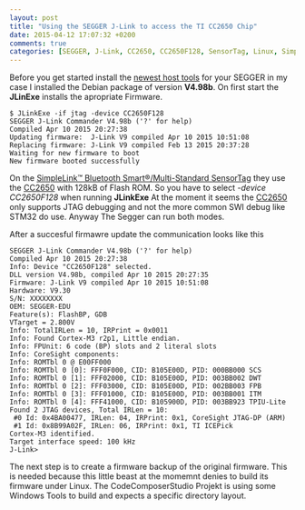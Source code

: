 ```yaml
---
layout: post
title: "Using the SEGGER J-Link to access the TI CC2650 Chip"
date: 2015-04-12 17:07:32 +0200
comments: true
categories: [SEGGER, J-Link, CC2650, CC2650F128, SensorTag, Linux, SimpleLink]
---
```


Before you get started install the [newest host tools](https://www.segger.com/jlink-software.html) for your SEGGER in my case I installed the Debian package of version **V4.98b**. On first start the **JLinExe** installs the apropriate Firmware.

    $ JLinkExe -if jtag -device CC2650F128
    SEGGER J-Link Commander V4.98b ('?' for help)
    Compiled Apr 10 2015 20:27:38
    Updating firmware:  J-Link V9 compiled Apr 10 2015 10:51:08
    Replacing firmware: J-Link V9 compiled Feb 13 2015 20:37:28
    Waiting for new firmware to boot
    New firmware booted successfully

On the [SimpleLink™ Bluetooth Smart®/Multi-Standard SensorTag](http://www.ti.com/tool/cc2650stk) they use the [CC2650](http://www.ti.com/product/cc2650) with 128kB of Flash ROM. So you have to select *-device CC2650F128* when running **JLinkExe** At the moment it seems the [CC2650](http://www.ti.com/product/cc2650) only supports JTAG debugging and not the more common SWI debug like STM32 do use. Anyway The Segger can run both modes.

After a succesful firmawre update the communication looks like this

    SEGGER J-Link Commander V4.98b ('?' for help)
    Compiled Apr 10 2015 20:27:38
    Info: Device "CC2650F128" selected.
    DLL version V4.98b, compiled Apr 10 2015 20:27:35
    Firmware: J-Link V9 compiled Apr 10 2015 10:51:08
    Hardware: V9.30
    S/N: XXXXXXXX
    OEM: SEGGER-EDU
    Feature(s): FlashBP, GDB
    VTarget = 2.800V
    Info: TotalIRLen = 10, IRPrint = 0x0011
    Info: Found Cortex-M3 r2p1, Little endian.
    Info: FPUnit: 6 code (BP) slots and 2 literal slots
    Info: CoreSight components:
    Info: ROMTbl 0 @ E00FF000
    Info: ROMTbl 0 [0]: FFF0F000, CID: B105E00D, PID: 000BB000 SCS
    Info: ROMTbl 0 [1]: FFF02000, CID: B105E00D, PID: 003BB002 DWT
    Info: ROMTbl 0 [2]: FFF03000, CID: B105E00D, PID: 002BB003 FPB
    Info: ROMTbl 0 [3]: FFF01000, CID: B105E00D, PID: 003BB001 ITM
    Info: ROMTbl 0 [4]: FFF41000, CID: B105900D, PID: 003BB923 TPIU-Lite
    Found 2 JTAG devices, Total IRLen = 10:
     #0 Id: 0x4BA00477, IRLen: 04, IRPrint: 0x1, CoreSight JTAG-DP (ARM)
     #1 Id: 0x8B99A02F, IRLen: 06, IRPrint: 0x1, TI ICEPick
    Cortex-M3 identified.
    Target interface speed: 100 kHz
    J-Link>

The next step is to create a firmware backup of the original firmware. This is needed because this little beast at the momemnt denies to build its firmware under Linux. The CodeComposerStudio Projekt is using some Windows Tools to build and expects a specific directory layout.

